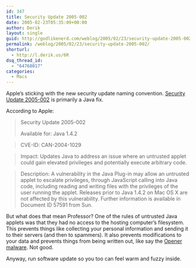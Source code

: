 ```yaml
---
id: 347
title: Security Update 2005-002
date: 2005-02-23T05:35:09+00:00
author: Derik
layout: single
guid: http://godlikenerd.com/weblog/2005/02/23/security-update-2005-002/
permalink: /weblog/2005/02/23/security-update-2005-002/
shorturl:
  - http://l.derik.us/6R
dsq_thread_id:
  - "64768017"
categories:
  - Macs
---
```

Apple&#8217;s sticking with the new security update naming convention. [Security Update 2005-002](http://docs.info.apple.com/article.html?artnum=300980) is primarily a Java fix.

According to Apple: 

> Security Update 2005-002
> 
> Available for: Java 1.4.2
    
> CVE-ID: CAN-2004-1029
    
> Impact: Updates Java to address an issue where an untrusted applet could gain elevated privileges and potentially execute arbitrary code.
    
> Description: A vulnerability in the Java Plug-in may allow an untrusted applet to escalate privileges, through JavaScript calling into Java code, including reading and writing files with the privileges of the user running the applet. Releases prior to Java 1.4.2 on Mac OS X are not affected by this vulnerability. Further information is available in Document ID 57591 from Sun.

But what does that mean Professor? One of the rules of untrusted Java applets was that they had no access to the hosting computer&#8217;s filesystem. This prevents things like collecting your personal information and sending it to their servers (and then to spammers). It also prevents modifications to your data and prevents things from being written out, like say the [Opener malware](http://godlikenerd.com/weblog/2004/10/26/opener-malware-the-straight-deal/). Not good.

Anyway, run software update so you too can feel warm and fuzzy inside.